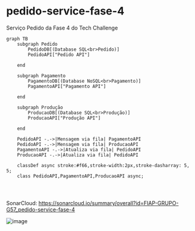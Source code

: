 # pedido-service-fase-4
Serviço Pedido da Fase 4 do Tech Challenge



```mermaid
graph TB
    subgraph Pedido
        PedidoDB[(Database SQL<br>Pedido)]
        PedidoAPI["Pedido API"]

    end

    subgraph Pagamento
        PagamentoDB[(Database NoSQL<br>Pagamento)]
        PagamentoAPI["Pagamento API"]

    end

    subgraph Produção
        ProducaoDB[(Database SQL<br>Produção)]
        ProducaoAPI["Produção API"]

    end

    PedidoAPI -.->|Mensagem via fila| PagamentoAPI
    PedidoAPI -.->|Mensagem via fila| ProducaoAPI
    PagamentoAPI -.->|Atualiza via fila| PedidoAPI
    ProducaoAPI -.->|Atualiza via fila| PedidoAPI

    classDef async stroke:#f66,stroke-width:2px,stroke-dasharray: 5, 5;
    class PedidoAPI,PagamentoAPI,ProducaoAPI async;




```




SonarCloud: https://sonarcloud.io/summary/overall?id=FIAP-GRUPO-G57_pedido-service-fase-4

![image](https://github.com/FIAP-GRUPO-G57/pedido-service-fase-4/assets/30375651/a8f94ef5-4ac7-4d3c-b53a-dde25e562973)
